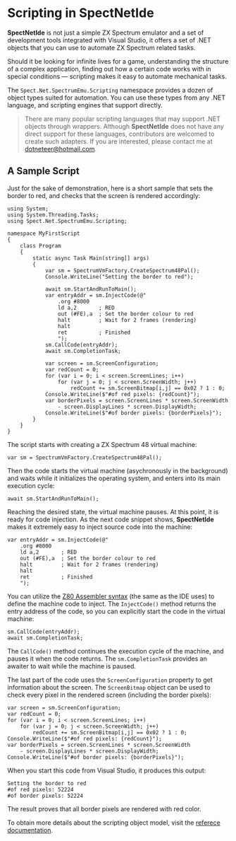 # Scripting in SpectNetIde

__SpectNetIde__ is not just a simple ZX Spectrum emulator
and a set of development tools integrated with Visual Studio,
it offers a set of .NET objects that you can use to automate
ZX Spectrum related tasks.

Should it be looking for infinite
lives for a game, understanding the structure of a complex
application, finding out how a certain code works with in 
special conditions &mdash; scripting makes it easy to automate
mechanical tasks.

The `Spect.Net.SpectrumEmu.Scripting` namespace provides 
a dozen of object types suited for automation. You can use these
types from any .NET language, and scripting engines that support
directly.

> There are many popular scripting languages that may support 
.NET objects through wrappers. Although __SpectNetIde__ does not
have any direct support for these languages, contributors are
welcomed to create such adapters. If you are interested, please
contact me at [dotneteer@hotmail.com](mailto:dotneteer@hotmail.com). 

## A Sample Script

Just for the sake of demonstration, here is a short sample that sets
the border to red, and checks that the screen is rendered accordingly:

```CSharp
using System;
using System.Threading.Tasks;
using Spect.Net.SpectrumEmu.Scripting;

namespace MyFirstScript
{
    class Program
    {
        static async Task Main(string[] args)
        {
            var sm = SpectrumVmFactory.CreateSpectrum48Pal();
            Console.WriteLine("Setting the border to red");

            await sm.StartAndRunToMain();
            var entryAddr = sm.InjectCode(@"
                .org #8000
                ld a,2       ; RED
                out (#FE),a  ; Set the border colour to red
                halt         ; Wait for 2 frames (rendering)
                halt
                ret          ; Finished
                ");
            sm.CallCode(entryAddr);
            await sm.CompletionTask;

            var screen = sm.ScreenConfiguration;
            var redCount = 0;
            for (var i = 0; i < screen.ScreenLines; i++)
                for (var j = 0; j < screen.ScreenWidth; j++)
                    redCount += sm.ScreenBitmap[i,j] == 0x02 ? 1 : 0;
            Console.WriteLine($"#of red pixels: {redCount}");
            var borderPixels = screen.ScreenLines * screen.ScreenWidth
                - screen.DisplayLines * screen.DisplayWidth;
            Console.WriteLine($"#of border pixels: {borderPixels}");
        }
    }
}
```

The script starts with creating a ZX Spectrum 48 virtual machine:

```CSharp
var sm = SpectrumVmFactory.CreateSpectrum48Pal();
```

Then the code starts the virtual machine (asychronously in the background)
and waits while it initializes the operating system, and enters into its main
execution cycle:

```CSharp
await sm.StartAndRunToMain();
```

Reaching the desired state, the virtual machine pauses. At this point, it is
ready for code injection. As the next code snippet shows,
__SpectNetIde__ makes it extremely easy to inject source code
into the machine:

```CSharp
var entryAddr = sm.InjectCode(@"
    .org #8000
    ld a,2       ; RED
    out (#FE),a  ; Set the border colour to red
    halt         ; Wait for 2 frames (rendering)
    halt
    ret          ; Finished
    ");
```

You can utilize the [Z80 Assembler syntax](../Z80Assembly/Z80AssemblerReference.md)
(the same as the IDE uses) to define the machine code to inject. 
The `InjectCode()` method returns the entry address of the code, so
you can explicitly start the code in the virtual machine:

```CSharp
sm.CallCode(entryAddr);
await sm.CompletionTask;
```

The `CallCode()` method continues the execution cycle of the machine, and pauses 
it when the code returns. The `sm.CompletionTask` provides an awaiter to wait while
the machine is paused.

The last part of the code uses the `ScreenConfiguration` property to
get information about the screen. The `ScreenBitmap` object can be used to check 
every pixel in the rendered screen (including the border pixels):

```CSharp
var screen = sm.ScreenConfiguration;
var redCount = 0;
for (var i = 0; i < screen.ScreenLines; i++)
    for (var j = 0; j < screen.ScreenWidth; j++)
        redCount += sm.ScreenBitmap[i,j] == 0x02 ? 1 : 0;
Console.WriteLine($"#of red pixels: {redCount}");
var borderPixels = screen.ScreenLines * screen.ScreenWidth
    - screen.DisplayLines * screen.DisplayWidth;
Console.WriteLine($"#of border pixels: {borderPixels}");
```

When you start this code from Visual Studio, it produces this output:

```
Setting the border to red
#of red pixels: 52224
#of border pixels: 52224
```

The result proves that all border pixels are rendered with red color.

To obtain more details about the scripting object model, visit the 
[referece documentation](ScriptingObjectModelReference.md).